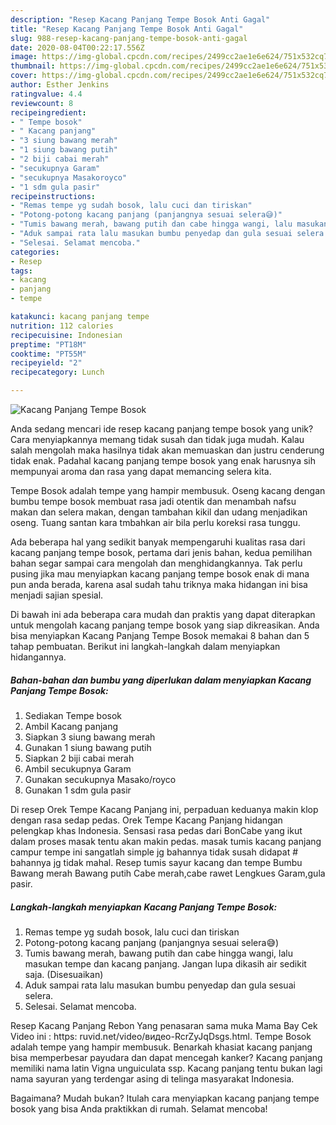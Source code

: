```yaml
---
description: "Resep Kacang Panjang Tempe Bosok Anti Gagal"
title: "Resep Kacang Panjang Tempe Bosok Anti Gagal"
slug: 988-resep-kacang-panjang-tempe-bosok-anti-gagal
date: 2020-08-04T00:22:17.556Z
image: https://img-global.cpcdn.com/recipes/2499cc2ae1e6e624/751x532cq70/kacang-panjang-tempe-bosok-foto-resep-utama.jpg
thumbnail: https://img-global.cpcdn.com/recipes/2499cc2ae1e6e624/751x532cq70/kacang-panjang-tempe-bosok-foto-resep-utama.jpg
cover: https://img-global.cpcdn.com/recipes/2499cc2ae1e6e624/751x532cq70/kacang-panjang-tempe-bosok-foto-resep-utama.jpg
author: Esther Jenkins
ratingvalue: 4.4
reviewcount: 8
recipeingredient:
- " Tempe bosok"
- " Kacang panjang"
- "3 siung bawang merah"
- "1 siung bawang putih"
- "2 biji cabai merah"
- "secukupnya Garam"
- "secukupnya Masakoroyco"
- "1 sdm gula pasir"
recipeinstructions:
- "Remas tempe yg sudah bosok, lalu cuci dan tiriskan"
- "Potong-potong kacang panjang (panjangnya sesuai selera😅)"
- "Tumis bawang merah, bawang putih dan cabe hingga wangi, lalu masukan tempe dan kacang panjang. Jangan lupa dikasih air sedikit saja. (Disesuaikan)"
- "Aduk sampai rata lalu masukan bumbu penyedap dan gula sesuai selera."
- "Selesai. Selamat mencoba."
categories:
- Resep
tags:
- kacang
- panjang
- tempe

katakunci: kacang panjang tempe 
nutrition: 112 calories
recipecuisine: Indonesian
preptime: "PT18M"
cooktime: "PT55M"
recipeyield: "2"
recipecategory: Lunch

---
```



![Kacang Panjang Tempe Bosok](https://img-global.cpcdn.com/recipes/2499cc2ae1e6e624/751x532cq70/kacang-panjang-tempe-bosok-foto-resep-utama.jpg)

Anda sedang mencari ide resep kacang panjang tempe bosok yang unik? Cara menyiapkannya memang tidak susah dan tidak juga mudah. Kalau salah mengolah maka hasilnya tidak akan memuaskan dan justru cenderung tidak enak. Padahal kacang panjang tempe bosok yang enak harusnya sih mempunyai aroma dan rasa yang dapat memancing selera kita.

Tempe Bosok adalah tempe yang hampir membusuk. Oseng kacang dengan bumbu tempe bosok membuat rasa jadi otentik dan menambah nafsu makan dan selera makan, dengan tambahan kikil dan udang menjadikan oseng. Tuang santan kara tmbahkan air bila perlu koreksi rasa tunggu.

Ada beberapa hal yang sedikit banyak mempengaruhi kualitas rasa dari kacang panjang tempe bosok, pertama dari jenis bahan, kedua pemilihan bahan segar sampai cara mengolah dan menghidangkannya. Tak perlu pusing jika mau menyiapkan kacang panjang tempe bosok enak di mana pun anda berada, karena asal sudah tahu triknya maka hidangan ini bisa menjadi sajian spesial.


Di bawah ini ada beberapa cara mudah dan praktis yang dapat diterapkan untuk mengolah kacang panjang tempe bosok yang siap dikreasikan. Anda bisa menyiapkan Kacang Panjang Tempe Bosok memakai 8 bahan dan 5 tahap pembuatan. Berikut ini langkah-langkah dalam menyiapkan hidangannya.

<!--inarticleads1-->

##### Bahan-bahan dan bumbu yang diperlukan dalam menyiapkan Kacang Panjang Tempe Bosok:

1. Sediakan  Tempe bosok
1. Ambil  Kacang panjang
1. Siapkan 3 siung bawang merah
1. Gunakan 1 siung bawang putih
1. Siapkan 2 biji cabai merah
1. Ambil secukupnya Garam
1. Gunakan secukupnya Masako/royco
1. Gunakan 1 sdm gula pasir


Di resep Orek Tempe Kacang Panjang ini, perpaduan keduanya makin klop dengan rasa sedap pedas. Orek Tempe Kacang Panjang hidangan pelengkap khas Indonesia. Sensasi rasa pedas dari BonCabe yang ikut dalam proses masak tentu akan makin pedas. masak tumis kacang panjang campur tempe ini sangatlah simple jg bahannya tidak susah didapat # bahannya jg tidak mahal. Resep tumis sayur kacang dan tempe Bumbu Bawang merah Bawang putih Cabe merah,cabe rawet Lengkues Garam,gula pasir. 

<!--inarticleads2-->

##### Langkah-langkah menyiapkan Kacang Panjang Tempe Bosok:

1. Remas tempe yg sudah bosok, lalu cuci dan tiriskan
1. Potong-potong kacang panjang (panjangnya sesuai selera😅)
1. Tumis bawang merah, bawang putih dan cabe hingga wangi, lalu masukan tempe dan kacang panjang. Jangan lupa dikasih air sedikit saja. (Disesuaikan)
1. Aduk sampai rata lalu masukan bumbu penyedap dan gula sesuai selera.
1. Selesai. Selamat mencoba.


Resep Kacang Panjang Rebon Yang penasaran sama muka Mama Bay Cek Video ini : https: ruvid.net/video/видео-RcrZyJqDsgs.html. Tempe Bosok adalah tempe yang hampir membusuk. Benarkah khasiat kacang panjang bisa memperbesar payudara dan dapat mencegah kanker? Kacang panjang memiliki nama latin Vigna unguiculata ssp. Kacang panjang tentu bukan lagi nama sayuran yang terdengar asing di telinga masyarakat Indonesia. 

Bagaimana? Mudah bukan? Itulah cara menyiapkan kacang panjang tempe bosok yang bisa Anda praktikkan di rumah. Selamat mencoba!

